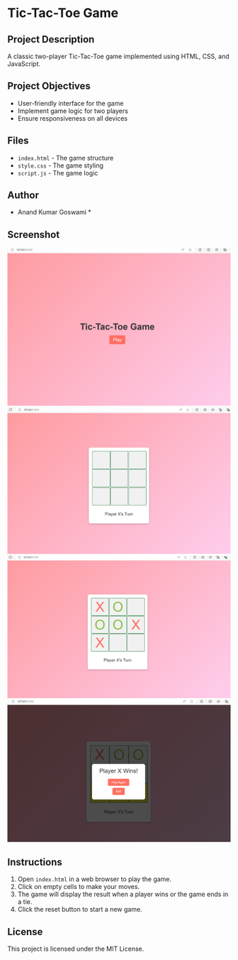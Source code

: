 # Tic-Tac-Toe Game

## Project Description

A classic two-player Tic-Tac-Toe game implemented using HTML, CSS, and JavaScript.

## Project Objectives

- User-friendly interface for the game
- Implement game logic for two players
- Ensure responsiveness on all devices

## Files

- `index.html` - The game structure
- `style.css` - The game styling
- `script.js` - The game logic

## Author

- Anand Kumar Goswami \*

## Screenshot

![Screenshot](pic1.png)
![Screenshot](pic2.png)
![Screenshot](pic3.png)
![Screenshot](pic4.png)

## Instructions

1. Open `index.html` in a web browser to play the game.
2. Click on empty cells to make your moves.
3. The game will display the result when a player wins or the game ends in a tie.
4. Click the reset button to start a new game.

## License

This project is licensed under the MIT License.
